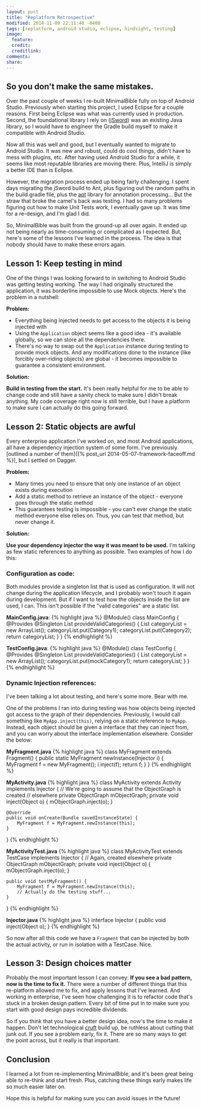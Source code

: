 ```yaml
---
layout: post
title: "Replatform Retrospective"
modified: 2014-11-09 22:11:40 -0400
tags: [replatform, android studio, eclipse, hindsight, testing]
image:
  feature: 
  credit: 
  creditlink: 
comments: 
share: 
---
```

 
So you don't make the same mistakes.
------------------------------------
 
Over the past couple of weeks I re-built MinimalBible fully on top of Android Studio. Previously when starting this project, I used Eclipse for a couple reasons. First being Eclipse was what was currently used in production. Second, the foundational library I rely on ([jSword](https://github.com/crosswire/jsword)) was an existing Java library, so I would have to engineer the Gradle build myself to make it compatible with Android Studio.
 
Now all this was well and good, but I eventually wanted to migrate to Android Studio. It was new and robust, could do cool things, didn't have to mess with plugins, etc. After having used Android Studio for a while, it seems like most reputable libraries are moving there. Plus, IntelliJ is simply a better IDE than is Eclipse.
 
However, the migration process ended up being fairly challenging. I spent days migrating the jSword build to Ant, plus figuring out the random paths in the build.gradle file, plus the [apt](https://bitbucket.org/hvisser/android-apt) library for annotation processing... But the straw that broke the camel's back was testing. I had so many problems figuring out how to make Unit Tests work, I eventually gave up. It was time for a re-design, and I'm glad I did.
 
So, MinimalBible was built from the ground-up all over again. It ended up not being nearly as time-consuming or complicated as I expected. But, here's some of the lessons I've learned in the process. The idea is that nobody should have to make these errors again.
 
Lesson 1: Keep testing in mind
------------------------------
 
One of the things I was looking forward to in switching to Android Studio was getting testing working. The way I had originally structured the application, it was borderline impossible to use Mock objects. Here's the problem in a nutshell:
 
**Problem:**
 
* Everything being injected needs to get access to the objects it is being injected with
* Using the `Application` object seems like a good idea - it's available globally, so we can store all the dependencies there.
* There's no way to swap out the `Application` instance during testing to provide mock objects. And any modifications done to the instance (like forcibly over-riding objects) are global - it becomes impossible to guarantee a consistent environment.
 
**Solution:**
 
**Build in testing from the start.** It's been really helpful for me to be able to change code and still have a sanity check to make sure I didn't break anything. My code coverage right now is still terrible, but I have a platform to make sure I can actually do this going forward.
 
Lesson 2: Static objects are awful
----------------------------------
 
Every enterprise application I've worked on, and most Android applications, all have a dependency injection system of some form. I've previously [outlined a number of them]({% post_url 2014-05-07-framework-faceoff.md %}), but I settled on Dagger.
 
**Problem:**
 
* Many times you need to ensure that only one instance of an object exists during execution
* Add a static method to retrieve an instance of the object - everyone goes through the static method
* This guarantees testing is impossible - you can't ever change the static method everyone else relies on. Thus, you can test that method, but never change it.
 
**Solution:**
 
**Use your dependency injector the way it was meant to be used.** I'm talking as few static references to anything as possible. Two examples of how I do this:
 
### Configuration as code:
Both modules provide a singleton list that is used as configuration. It will not change during the application lifecycle, and I probably won't touch it again during development. But if I want to test how the objects inside the list are used, I can. This isn't possible if the "valid categories" are a static list.
 
**MainConfig.java**:
{% highlight java %}
@Module()
class MainConfig {
    @Provides @Singleton
    List<BookCategory> provideValidCategories() {
		List<BookCategory> categoryList = new ArrayList<BookCategory>();
		categoryList.put(Category1);
		categoryList.put(Category2);
		return categoryList;
    }
}
{% endhighlight %}
 
**TestConfig.java**:
{% highlight java %}
@Module()
class TestConfig {
    @Provides @Singleton
    List<BookCategory> provideValidCategories() {
		List<BookCategory> categoryList = new ArrayList<BookCategory>();
		categoryList.put(mockCategory1);
		return categoryList;
    }
}
{% endhighlight %}
 
### Dynamic Injection references:
I've been talking a lot about testing, and here's some more. Bear with me.
 
One of the problems I ran into during testing was how objects being injected got access to the graph of their dependencies. Previously, I would call something like `MyApp.inject(this)`, relying on a static reference to `MyApp`. Instead, each object should be given a interface that they can inject from, and you can worry about the interface implementation elsewhere. Consider the below:
 
**MyFragment.java**
{% highlight java %}
class MyFragment extends Fragment() {
    public static MyFragment newInstance(Injector i) {
        MyFragment f = new MyFragment();
        i.inject(f);
        return f;
    }
}
{% endhighlight %}
 
**MyActivity.java**
{% highlight java %}
class MyActivity extends Activity implements Injector {
    // We're going to assume that the ObjectGraph is created
    // elsewhere
    private ObjectGraph mObjectGraph;
    private void inject(Object o) {
        mObjectGraph.inject(o);
    }
   
    @Override
    public void onCreate(Bundle savedInstanceState) {
        MyFragment f = MyFragment.newInstance(this);
    }
}
{% endhighlight %}
 
**MyActivityTest.java**
{% highlight java %}
class MyActivityTest extends TestCase implements Injector {
    // Again, created elsewhere
    private ObjectGraph mObjectGraph;
    private void inject(Object o) {
        mObjectGraph.inject(o);
    }
   
    public void testMyFragment() {
        MyFragment f = MyFragment.newInstance(this);
        // Actually do the testing stuff...
    }
}
{% endhighlight %}
 
**Injector.java**
{% highlight java %}
interface Injector {
    public void inject(Object o);
}
{% endhighlight %}
 
So now after all this code we have a `Fragment` that can be injected by both the actual activity, or run in isolation with a TestCase. Nice.
 
Lesson 3: Design choices matter
-------------------------------
 
Probably the most important lesson I can convey: **If you see a bad pattern, now is the time to fix it.** There were a number of different things that this re-platform allowed me to fix, and apply lessons that I've learned. And working in enterprise, I've seen how challenging it is to refactor code that's stuck in a broken design pattern. Every bit of time put in to make sure you start with good design pays incredible dividends.
 
So if you think that you have a better design idea, now's the time to make it happen. Don't let technological [cruft](http://en.wikipedia.org/wiki/Cruft) build up, be ruthless about cutting that junk out. If you see a problem early, fix it. There are so many ways to get the point across, but it really is that important.
 
Conclusion
----------
 
I learned a lot from re-implementing MinimalBible, and it's been great being able to re-think and start fresh. Plus, catching these things early makes life so much easier later on.
 
Hope this is helpful for making sure you can avoid issues in the future!
